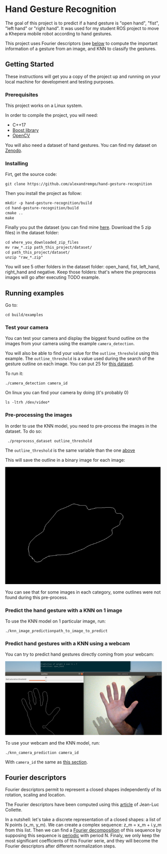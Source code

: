 # Hand Gesture Recognition

The goal of this project is to predict if a hand gesture is "open hand", "fist", "left hand" or "right hand". It was used for my student ROS project to move a Khepera mobile robot according to hand gestures.

This project uses Fourier descriptors (see [below](#fourier-descriptors) to compute the important information of a gesture from an image, and KNN to classify the gestures.

## Getting Started

These instructions will get you a copy of the project up and running on your local machine for development and testing purposes.

### Prerequisites

This project works on a Linux system.

In order to compile the project, you will need:
- C++17
- [Boost library](https://www.boost.org/)
- [OpenCV](https://opencv.org/)

You will also need a dataset of hand gestures. You can find my dataset on [Zenodo](https://zenodo.org/record/3271625#.XSUw7CYRUQO).

### Installing

Firt, get the source code:
```
git clone https://github.com/alexandremgo/hand-gesture-recognition
```

Then you install the project as follow:
```
mkdir -p hand-gesture-recognition/build
cd hand-gesture-recognition/build
cmake ..
make
```

Finally you put the dataset (you can find mine [here](https://zenodo.org/record/3271625#.XSUw7CYRUQO). Download the 5 zip files) in the dataset folder:
```
cd where_you_downloaded_zip_files
mv raw_*.zip path_this_project/dataset/ 
cd path_this_project/dataset/
unzip "raw_*.zip"
```

You will see 5 other folders in the dataset folder: open_hand, fist, left_hand, right_hand and negative. Keep those folders: that's where the preprocess images will go after executing TODO example.

## Running examples 

Go to:

```
cd build/examples
```

### Test your camera

You can test your camera and display the biggest found outline on the images from your camera using the example `camera_detection`.

You will also be able to find your value for the `outline_threshold` using this example.
The `outline_threshold` is a value used during the search of the gesture outline on each image. You can put 25 for [this dataset](https://zenodo.org/record/3271625#.XSUw7CYRUQO).

To run it:
```
./camera_detection camera_id
```

On linux you can find your camera by doing (it's probably 0)

```
ls -ltrh /dev/video*
```

### Pre-processing the images

In order to use the KNN model, you need to pre-process the images in the dataset. To do so:

```
 ./preprocess_dataset outline_threshold
```

The `outline_threshold` is the same variable than the one [above](#test-your-camera)

This will save the outline in a binary image for each image: 

<img src="doc/resources/ex_preprocess_left_hand.jpg" 
    alt="binary image of an open hand" width="500" />

You can see that for some images in each category, some outlines were not found during this pre-process.

### Predict the hand gesture with a KNN on 1 image

To use the KNN model on 1 particular image, run:

```
./knn_image_predictionpath_to_image_to_predict
```

### Predict hand gestures with a KNN using a webcam

You can try to predict hand gestures directly coming from your webcam:

<img src="doc/resources/ex_knn_camera_prediction.png" 
    alt="prediction of a hand gesture using a webcam" width="600" />

To use your webcam and the KNN model, run:

```
./knn_camera_prediction camera_id
```

With `camera_id` the same as [this section](#test-your-camera).

## Fourier descriptors

Fourier descriptors permit to represent a closed shapes independently of its rotation, scaling and location. 

The Fourier descriptors have been computed using this [article](http://sirien.metz.supelec.fr/spip.php?article77) of Jean-Luc Collette.

In a nutshell: let's take a discrete representation of a closed shapes: a list of N points (x_m, y_m). We can create a complex sequence: z_m = x_m + i.y_m from this list. Then we can find a [Fourier decomposition](https://en.wikipedia.org/wiki/Fourier_series) of this sequence by supposing this sequence is [periodic](https://en.wikipedia.org/wiki/Periodic_sequence) with period N. 
Finaly, we only keep the most significant coefficients of this Fourier serie, and they will become the Fourier descriptors after different normalization steps.


